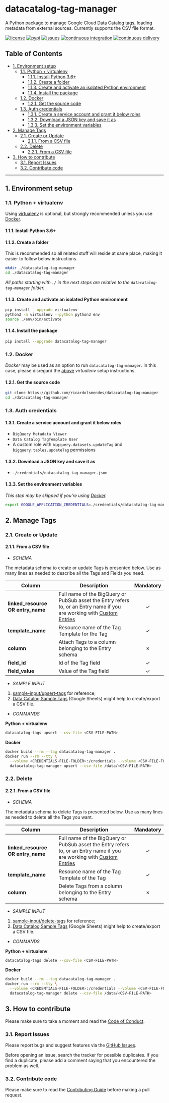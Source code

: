 # datacatalog-tag-manager

A Python package to manage Google Cloud Data Catalog tags, loading metadata from external sources.
Currently supports the CSV file format.

[![license](https://img.shields.io/github/license/ricardolsmendes/datacatalog-tag-manager.svg)](https://github.com/ricardolsmendes/datacatalog-tag-manager/blob/master/LICENSE)
[![pypi](https://img.shields.io/pypi/v/datacatalog-tag-manager.svg)](https://pypi.org/project/datacatalog-tag-manager)
[![issues](https://img.shields.io/github/issues/ricardolsmendes/datacatalog-tag-manager.svg)](https://github.com/ricardolsmendes/datacatalog-tag-manager/issues)
[![continuous integration](https://github.com/ricardolsmendes/datacatalog-tag-manager/actions/workflows/continuous-integration.yaml/badge.svg)](https://github.com/ricardolsmendes/datacatalog-tag-manager/actions/workflows/continuous-integration.yaml)
[![continuous delivery](https://github.com/ricardolsmendes/datacatalog-tag-manager/actions/workflows/continuous-delivery.yaml/badge.svg)](https://github.com/ricardolsmendes/datacatalog-tag-manager/actions/workflows/continuous-delivery.yaml)

<!--
  DO NOT UPDATE THE TABLE OF CONTENTS MANUALLY
  run `npx markdown-toc -i README.md`.

  Please stick to 100-character line wraps as much as you can.
-->

## Table of Contents

<!-- toc -->

- [1. Environment setup](#1-environment-setup)
  * [1.1. Python + virtualenv](#11-python--virtualenv)
    + [1.1.1. Install Python 3.6+](#111-install-python-36)
    + [1.1.2. Create a folder](#112-create-a-folder)
    + [1.1.3. Create and activate an isolated Python environment](#113-create-and-activate-an-isolated-python-environment)
    + [1.1.4. Install the package](#114-install-the-package)
  * [1.2. Docker](#12-docker)
    + [1.2.1. Get the source code](#121-get-the-source-code)
  * [1.3. Auth credentials](#13-auth-credentials)
    + [1.3.1. Create a service account and grant it below roles](#131-create-a-service-account-and-grant-it-below-roles)
    + [1.3.2. Download a JSON key and save it as](#132-download-a-json-key-and-save-it-as)
    + [1.3.3. Set the environment variables](#133-set-the-environment-variables)
- [2. Manage Tags](#2-manage-tags)
  * [2.1. Create or Update](#21-create-or-update)
    + [2.1.1. From a CSV file](#211-from-a-csv-file)
  * [2.2. Delete](#22-delete)
    + [2.2.1. From a CSV file](#221-from-a-csv-file)
- [3. How to contribute](#3-how-to-contribute)
  * [3.1. Report Issues](#31-report-issues)
  * [3.2. Contribute code](#32-contribute-code)

<!-- tocstop -->

---

## 1. Environment setup

### 1.1. Python + virtualenv

Using [virtualenv][1] is optional, but strongly recommended unless you use [Docker](#12-docker).

#### 1.1.1. Install Python 3.6+

#### 1.1.2. Create a folder

This is recommended so all related stuff will reside at same place, making it easier to follow
below instructions.

```sh
mkdir ./datacatalog-tag-manager
cd ./datacatalog-tag-manager
```

_All paths starting with `./` in the next steps are relative to the `datacatalog-tag-manager`
folder._

#### 1.1.3. Create and activate an isolated Python environment

```sh
pip install --upgrade virtualenv
python3 -m virtualenv --python python3 env
source ./env/bin/activate
```

#### 1.1.4. Install the package

```sh
pip install --upgrade datacatalog-tag-manager
```

### 1.2. Docker

_Docker_ may be used as an option to run `datacatalog-tag-manager`. In this case, please disregard
the [above](#11-python--virtualenv) _virtualenv_ setup instructions.

#### 1.2.1. Get the source code

```sh
git clone https://github.com/ricardolsmendes/datacatalog-tag-manager
cd ./datacatalog-tag-manager
```

### 1.3. Auth credentials

#### 1.3.1. Create a service account and grant it below roles

- `BigQuery Metadata Viewer`
- `Data Catalog TagTemplate User`
- A custom role with `bigquery.datasets.updateTag` and `bigquery.tables.updateTag` permissions

#### 1.3.2. Download a JSON key and save it as

- `./credentials/datacatalog-tag-manager.json`

#### 1.3.3. Set the environment variables

_This step may be skipped if you're using [Docker](#12-docker)._

```sh
export GOOGLE_APPLICATION_CREDENTIALS=./credentials/datacatalog-tag-manager.json
```

## 2. Manage Tags

### 2.1. Create or Update

#### 2.1.1. From a CSV file

- _SCHEMA_

The metadata schema to create or update Tags is presented below. Use as many lines as needed to
describe all the Tags and Fields you need.

| Column                            | Description                                                                                                                 | Mandatory |
| --------------------------------- | --------------------------------------------------------------------------------------------------------------------------- | :-------: |
| **linked_resource OR entry_name** | Full name of the BigQuery or PubSub asset the Entry refers to, or an Entry name if you are working with [Custom Entries][2] |  &check;  |
| **template_name**                 | Resource name of the Tag Template for the Tag                                                                               |  &check;  |
| **column**                        | Attach Tags to a column belonging to the Entry schema                                                                       |  &cross;  |
| **field_id**                      | Id of the Tag field                                                                                                         |  &check;  |
| **field_value**                   | Value of the Tag field                                                                                                      |  &check;  |

- _SAMPLE INPUT_

1. [sample-input/upsert-tags][3] for reference;
1. [Data Catalog Sample Tags][5] (Google Sheets) might help to create/export a CSV file.

- _COMMANDS_

**Python + virtualenv**

```sh
datacatalog-tags upsert --csv-file <CSV-FILE-PATH>
```

**Docker**

```sh
docker build --rm --tag datacatalog-tag-manager .
docker run --rm --tty \
  --volume <CREDENTIALS-FILE-FOLDER>:/credentials --volume <CSV-FILE-FOLDER>:/data \
  datacatalog-tag-manager upsert --csv-file /data/<CSV-FILE-PATH>
```

### 2.2. Delete

#### 2.2.1. From a CSV file

- _SCHEMA_

The metadata schema to delete Tags is presented below. Use as many lines as needed to delete all
the Tags you want.

| Column                            | Description                                                                                                                 | Mandatory |
| --------------------------------- | --------------------------------------------------------------------------------------------------------------------------- | :-------: |
| **linked_resource OR entry_name** | Full name of the BigQuery or PubSub asset the Entry refers to, or an Entry name if you are working with [Custom Entries][2] |  &check;  |
| **template_name**                 | Resource name of the Tag Template of the Tag                                                                                |  &check;  |
| **column**                        | Delete Tags from a column belonging to the Entry schema                                                                     |  &cross;  |

- _SAMPLE INPUT_

1. [sample-input/delete-tags][4] for reference;
1. [Data Catalog Sample Tags][5] (Google Sheets) might help to create/export a CSV file.

- _COMMANDS_

**Python + virtualenv**

```sh
datacatalog-tags delete --csv-file <CSV-FILE-PATH>
```

**Docker**

```sh
docker build --rm --tag datacatalog-tag-manager .
docker run --rm --tty \
  --volume <CREDENTIALS-FILE-FOLDER>:/credentials --volume <CSV-FILE-FOLDER>:/data \
  datacatalog-tag-manager delete --csv-file /data/<CSV-FILE-PATH>
```

## 3. How to contribute

Please make sure to take a moment and read the [Code of
Conduct](https://github.com/ricardolsmendes/datacatalog-tag-manager/blob/master/.github/CODE_OF_CONDUCT.md).

### 3.1. Report Issues

Please report bugs and suggest features via the [GitHub
Issues](https://github.com/ricardolsmendes/datacatalog-tag-manager/issues).

Before opening an issue, search the tracker for possible duplicates. If you find a duplicate, please
add a comment saying that you encountered the problem as well.

### 3.2. Contribute code

Please make sure to read the [Contributing
Guide](github.com/ricardolsmendes/datacatalog-tag-manager/blob/master/.github/CONTRIBUTING.md)
before making a pull request.

[1]: https://virtualenv.pypa.io/en/latest/
[2]: https://cloud.google.com/data-catalog/docs/how-to/custom-entries
[3]: https://github.com/ricardolsmendes/datacatalog-tag-manager/tree/master/sample-input/upsert-tags
[4]: https://github.com/ricardolsmendes/datacatalog-tag-manager/tree/master/sample-input/delete-tags
[5]: https://docs.google.com/spreadsheets/d/1bqeAXjLHUq0bydRZj9YBhdlDtuu863nwirx8t4EP_CQ
